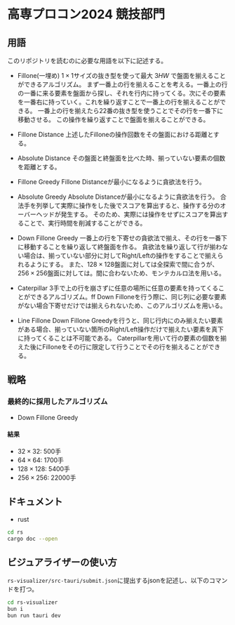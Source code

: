 # 高専プロコン2024 競技部門

## 用語
このリポジトリを読むのに必要な用語を以下に記述する。

- Fillone(一埋め)
$1 \times 1$サイズの抜き型を使って最大 $3HW$ で盤面を揃えることができるアルゴリズム。
まず一番上の行を揃えることを考える。一番上の行の一番に来る要素を盤面から探し、それを行内に持ってくる。次にその要素を一番右に持っていく。これを繰り返すことで一番上の行を揃えることができる。
一番上の行を揃えたら22番の抜き型を使うことでその行を一番下に移動させる。
この操作を繰り返すことで盤面を揃えることができる。

- Fillone Distance
上述したFilloneの操作回数をその盤面における距離とする。
- Absolute Distance
その盤面と終盤面を比べた時、揃っていない要素の個数を距離とする。

- Fillone Greedy
Fillone Distanceが最小になるように貪欲法を行う。
- Absolute Greedy
Absolute Distanceが最小になるように貪欲法を行う。
合法手を列挙して実際に操作をした後でスコアを算出すると、操作する分のオーバーヘッドが発生する。
そのため、実際には操作をせずにスコアを算出することで、実行時間を削減することができる。

- Down Fillone Greedy
一番上の行を下寄せの貪欲法で揃え、その行を一番下に移動することを繰り返して終盤面を作る。
貪欲法を繰り返して行が揃わない場合は、揃っていない部分に対してRight/Leftの操作をすることで揃えられるようにする。
また、$128 \times 128$盤面に対しては全探索で間に合うが、$256 \times 256$盤面に対しては。間に合わないため、モンテカルロ法を用いる。

- Caterpillar
3手で上の行を崩さずに任意の場所に任意の要素を持ってくることができるアルゴリズム。ff
Down Filloneを行う際に、同じ列に必要な要素がない場合下寄せだけでは揃えられないため、このアルゴリズムを用いる。

- Line Fillone
Down Fillone Greedyを行うと、同じ行内にのみ揃えたい要素がある場合、揃っていない箇所のRight/Left操作だけで揃えたい要素を真下に持ってくることは不可能である。
Caterpillarを用いて行の要素の個数を揃えた後にFilloneをその行に限定して行うことでその行を揃えることができる。

## 戦略
### 最終的に採用したアルゴリズム

- Down Fillone Greedy

#### 結果
- $32 \times 32$: $500$手
- $64 \times 64$: $1700$手
- $128 \times 128$: $5400$手
- $256 \times 256$: $22000$手

## ドキュメント

- rust
```bash
cd rs
cargo doc --open
```

## ビジュアライザーの使い方

`rs-visualizer/src-tauri/submit.json`に提出するjsonを記述し、以下のコマンドを打つ。

```bash
cd rs-visualizer
bun i
bun run tauri dev
```

